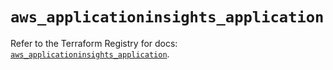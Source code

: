 # `aws_applicationinsights_application`

Refer to the Terraform Registry for docs: [`aws_applicationinsights_application`](https://registry.terraform.io/providers/hashicorp/aws/5.53.0/docs/resources/applicationinsights_application).
